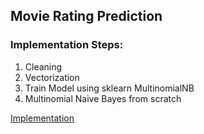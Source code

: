 ## Movie Rating Prediction


### Implementation Steps:
1. Cleaning
2. Vectorization
3. Train Model using sklearn MultinomialNB
4. Multinomial Naive Bayes from scratch

[Implementation](./Code%20of%20project%20with%20mutinomial%20naive%20bayes%20from%20scratch.ipynb)


